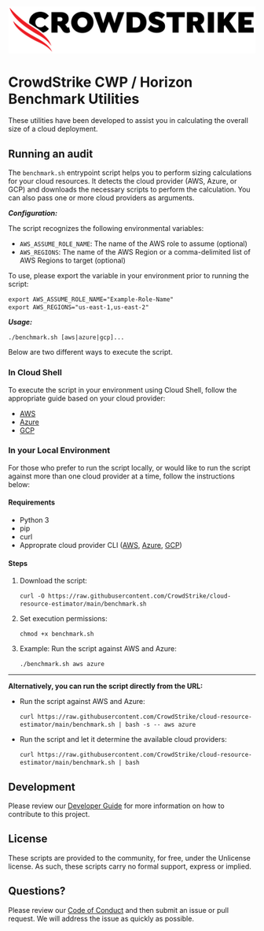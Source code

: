 ![CrowdStrike Falcon](https://raw.githubusercontent.com/CrowdStrike/falconpy/main/docs/asset/cs-logo.png)<br/>


# CrowdStrike CWP / Horizon Benchmark Utilities

These utilities have been developed to assist you in calculating the overall size of a cloud deployment.

## Running an audit

The `benchmark.sh` entrypoint script helps you to perform sizing calculations for your cloud resources. It detects the cloud provider (AWS, Azure, or GCP) and downloads the necessary scripts to perform the calculation. You can also pass one or more cloud providers as arguments.

***Configuration:***

The script recognizes the following environmental variables:

- `AWS_ASSUME_ROLE_NAME`: The name of the AWS role to assume (optional)
- `AWS_REGIONS`: The name of the AWS Region or a comma-delimited list of AWS Regions to target (optional)

To use, please export the variable in your environment prior to running the script:

```shell
export AWS_ASSUME_ROLE_NAME="Example-Role-Name"
export AWS_REGIONS="us-east-1,us-east-2"
```

***Usage:***

```shell
./benchmark.sh [aws|azure|gcp]...
```

Below are two different ways to execute the script.

### In Cloud Shell

To execute the script in your environment using Cloud Shell, follow the appropriate guide based on your cloud provider:

- [AWS](AWS/README.md)
- [Azure](Azure/README.md)
- [GCP](GCP/README.md)

### In your Local Environment

For those who prefer to run the script locally, or would like to run the script against more than one cloud provider at a time, follow the instructions below:

#### Requirements

- Python 3
- pip
- curl
- Approprate cloud provider CLI ([AWS](https://aws.amazon.com/cli/), [Azure](https://learn.microsoft.com/en-us/cli/azure/install-azure-cli), [GCP](https://cloud.google.com/sdk/docs/install))

#### Steps

1. Download the script:

    ```shell
    curl -O https://raw.githubusercontent.com/CrowdStrike/cloud-resource-estimator/main/benchmark.sh
    ```

1. Set execution permissions:

    ```shell
    chmod +x benchmark.sh
    ```

1. Example: Run the script against AWS and Azure:

    ```shell
    ./benchmark.sh aws azure
    ```

---

**Alternatively, you can run the script directly from the URL:**

- Run the script against AWS and Azure:

    ```shell
    curl https://raw.githubusercontent.com/CrowdStrike/cloud-resource-estimator/main/benchmark.sh | bash -s -- aws azure
    ```

- Run the script and let it determine the available cloud providers:

    ```shell
    curl https://raw.githubusercontent.com/CrowdStrike/cloud-resource-estimator/main/benchmark.sh | bash
    ```

## Development

Please review our [Developer Guide](DEVELOPMENT.md) for more information on how to contribute to this project.

## License

These scripts are provided to the community, for free, under the Unlicense license. As such, these scripts
carry no formal support, express or implied.

## Questions?

Please review our [Code of Conduct](CODE_OF_CONDUCT.md) and then submit an issue or pull request.
We will address the issue as quickly as possible.
